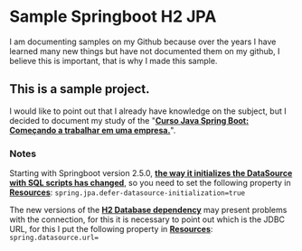 # Sample Springboot H2 JPA

I am documenting samples on my Github because over the years I have learned many new things but have not documented them on my github, I believe this is important, that is why I made this sample.

## This is a sample project. 
I would like to point out that I already have knowledge on the subject, but I decided to document my study of the "<strong><a href="https://www.udemy.com/course/curso-java-comecando-a-trabalhar-em-uma-empresa/">Curso Java Spring Boot: Começando a trabalhar em uma empresa.</a></strong>".

### Notes

Starting with Springboot version 2.5.0, <strong><a href="https://github.com/spring-projects/spring-boot/wiki/Spring-Boot-2.5-Release-Notes#hibernate-and-datasql">the way it initializes the DataSource with SQL scripts has changed</a></strong>, so you need to set the following property in <strong><a href="https://github.com/JesusRuescas/sample-springboot-h2-jpa/blob/main/sample/src/main/resources/application.properties#L7">Resources</a></strong>: ```spring.jpa.defer-datasource-initialization=true```

The new versions of the <strong><a href="https://mvnrepository.com/artifact/com.h2database/h2"> H2 Database dependency</a></strong> may present problems with the connection, for this it is necessary to point out which is the JDBC URL, for this I put the following property in <strong><a href="https://github.com/JesusRuescas/sample-springboot-h2-jpa/blob/main/sample/src/main/resources/application.properties#L3">Resources</a></strong>: ```spring.datasource.url=```

